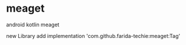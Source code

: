 # meaget
android kotlin meaget

new Library add 
implementation 'com.github.farida-techie:meaget:Tag'
